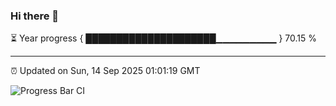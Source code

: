 ### Hi there 👋

⏳ Year progress { █████████████████████▁▁▁▁▁▁▁▁▁ } 70.15 %

---

⏰ Updated on Sun, 14 Sep 2025 01:01:19 GMT

![Progress Bar CI](https://github.com/code-lakshay/GitHub-Actions-Demo/workflows/Progress%20Bar%20CI/badge.svg)
